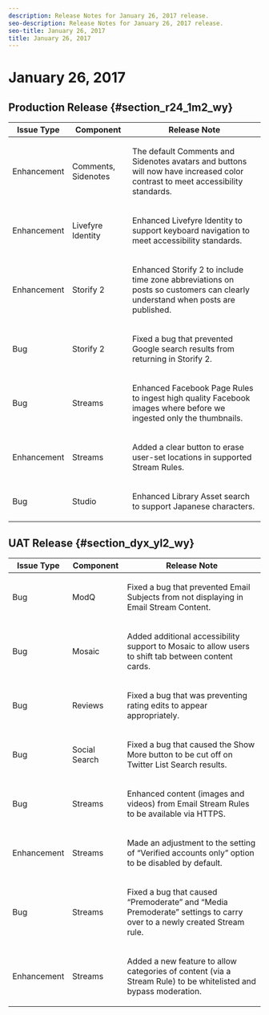 ```yaml
---
description: Release Notes for January 26, 2017 release.
seo-description: Release Notes for January 26, 2017 release.
seo-title: January 26, 2017
title: January 26, 2017
---
```


# January 26, 2017

## Production Release {#section_r24_1m2_wy}

<table id="table_zbm_sl2_wy"> 
 <tgroup cols="3"> 
  <colspec colnum="1" colname="col1" /> 
  <colspec colnum="2" colname="col2" /> 
  <colspec colnum="3" colname="col3" /> 
  <thead> 
   <tr> 
    <th class="entry">Issue Type</th> 
    <th class="entry">Component</th> 
    <th class="entry">Release Note</th> 
   </tr> 
  </thead> 
  <tbody> 
   <tr> 
    <td> <p>Enhancement</p> </td> 
    <td> <p>Comments, Sidenotes</p> </td> 
    <td> <p>The default Comments and Sidenotes avatars and buttons will now have increased color contrast to meet accessibility standards.</p> </td> 
   </tr> 
   <tr> 
    <td> <p>Enhancement</p> </td> 
    <td> <p>Livefyre Identity</p> </td> 
    <td> <p>Enhanced Livefyre Identity to support keyboard navigation to meet accessibility standards.</p> </td> 
   </tr> 
   <tr> 
    <td> <p>Enhancement</p> </td> 
    <td> <p>Storify 2</p> </td> 
    <td> <p>Enhanced Storify 2 to include time zone abbreviations on posts so customers can clearly understand when posts are published.</p> </td> 
   </tr> 
   <tr> 
    <td> <p>Bug</p> </td> 
    <td> <p>Storify 2</p> </td> 
    <td> <p>Fixed a bug that prevented Google search results from returning in Storify 2.</p> </td> 
   </tr> 
   <tr> 
    <td> <p>Bug</p> </td> 
    <td> <p>Streams</p> </td> 
    <td> <p>Enhanced Facebook Page Rules to ingest high quality Facebook images where before we ingested only the thumbnails.</p> </td> 
   </tr> 
   <tr> 
    <td> <p>Enhancement</p> </td> 
    <td> <p>Streams</p> </td> 
    <td> <p>Added a clear button to erase user-set locations in supported Stream Rules.</p> </td> 
   </tr> 
   <tr> 
    <td> <p>Bug</p> </td> 
    <td> <p>Studio</p> </td> 
    <td> <p>Enhanced Library Asset search to support Japanese characters.</p> </td> 
   </tr> 
  </tbody> 
 </tgroup> 
</table>

## UAT Release {#section_dyx_yl2_wy}

<table id="table_acm_sl2_wy"> 
 <tgroup cols="3"> 
  <colspec colnum="1" colname="col1" /> 
  <colspec colnum="2" colname="col2" /> 
  <colspec colnum="3" colname="col3" /> 
  <thead> 
   <tr> 
    <th class="entry">Issue Type</th> 
    <th class="entry">Component</th> 
    <th class="entry">Release Note</th> 
   </tr> 
  </thead> 
  <tbody> 
   <tr> 
    <td> <p>Bug</p> </td> 
    <td> <p>ModQ</p> </td> 
    <td> <p>Fixed a bug that prevented Email Subjects from not displaying in Email Stream Content.</p> </td> 
   </tr> 
   <tr> 
    <td> <p>Bug</p> </td> 
    <td> <p>Mosaic</p> </td> 
    <td> <p>Added additional accessibility support to Mosaic to allow users to shift tab between content cards.</p> </td> 
   </tr> 
   <tr> 
    <td> <p>Bug</p> </td> 
    <td> <p>Reviews</p> </td> 
    <td> <p>Fixed a bug that was preventing rating edits to appear appropriately.</p> </td> 
   </tr> 
   <tr> 
    <td> <p>Bug</p> </td> 
    <td> <p>Social Search</p> </td> 
    <td> <p>Fixed a bug that caused the Show More button to be cut off on Twitter List Search results.</p> </td> 
   </tr> 
   <tr> 
    <td> <p>Bug</p> </td> 
    <td> <p>Streams</p> </td> 
    <td> <p>Enhanced content (images and videos) from Email Stream Rules to be available via HTTPS.</p> </td> 
   </tr> 
   <tr> 
    <td> <p>Enhancement</p> </td> 
    <td> <p>Streams</p> </td> 
    <td> <p>Made an adjustment to the setting of “Verified accounts only” option to be disabled by default.</p> </td> 
   </tr> 
   <tr> 
    <td> <p>Bug</p> </td> 
    <td> <p>Streams</p> </td> 
    <td> <p>Fixed a bug that caused “Premoderate” and “Media Premoderate” settings to carry over to a newly created Stream rule.</p> </td> 
   </tr> 
   <tr> 
    <td> <p>Enhancement</p> </td> 
    <td> <p>Streams</p> </td> 
    <td> <p>Added a new feature to allow categories of content (via a Stream Rule) to be whitelisted and bypass moderation.</p> </td> 
   </tr> 
  </tbody> 
 </tgroup> 
</table>

